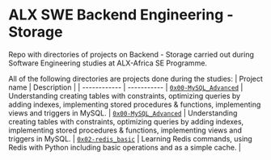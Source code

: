 # ALX SWE Backend Engineering - Storage

Repo with directories of projects on Backend - Storage carried out during Software Engineering studies at ALX-Africa SE Programme.

All of the following directories are projects done during the studies:
| Project name | Description |
| ------------ | ----------- |
[`0x00-MySQL_Advanced`](https://github.com/iankisali/alx-backend-storage/tree/main/0x00-MySQL_Advanced) | Understanding creating tables with constraints, optimizing queries by adding indexes, implementing stored procedures & functions, implementing views and triggers in MySQL. |
[`0x00-MySQL_Advanced`](https://github.com/iankisali/alx-backend-storage/tree/main/0x00-MySQL_Advanced) | Understanding creating tables with constraints, optimizing queries by adding indexes, implementing stored procedures & functions, implementing views and triggers in MySQL. |
[`0x02-redis_basic`](https://github.com/iankisali/alx-backend-storage/tree/main/0x02-redis_basic) | Learning Redis commands, using Redis with Python including basic operations and as a simple cache. |
